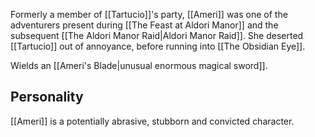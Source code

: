 Formerly a member of [[Tartucio]]'s party, [[Ameri]] was one of the adventurers present during [[The Feast at Aldori Manor]] and the subsequent [[The Aldori Manor Raid|Aldori Manor Raid]]. She deserted [[Tartucio]] out of annoyance, before running into [[The Obsidian Eye]].

Wields an [[Ameri's Blade|unusual enormous magical sword]].

## Personality

[[Ameri]] is a potentially abrasive, stubborn and convicted character.